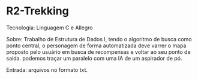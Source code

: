 # R2-Trekking

Tecnologia: Linguagem C e Allegro

Sobre: Trabalho de Estrutura de Dados I, tendo o algoritmo de busca como ponto central, 
o personagem de forma automatizada deve varrer o mapa proposto pelo usuário em busca de recompensas e voltar ao seu ponto de saída. 
podemos traçar um paralelo com uma IA de um aspirador de pó.
	
Entrada: arquivos no formato txt.

